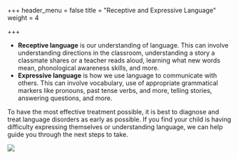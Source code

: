 +++
header_menu = false
title = "Receptive and Expressive Language"
weight = 4

+++
* **Receptive language** is our understanding of language. This can involve understanding directions in the classroom, understanding a story a classmate shares or a teacher reads aloud,  learning what new words mean, phonological awareness skills, and more.
* **Expressive language** is how we use language to communicate with others. This can involve vocabulary, use of appropriate grammatical markers like pronouns, past tense verbs, and more, telling stories, answering questions,  and more.

To have the most effective treatment possible, it is best to diagnose and treat language disorders as early as possible. If you find your child is having difficulty expressing themselves or understanding language, we can help guide you through the next steps to take.

![](/uploads/img_5550.jpg)